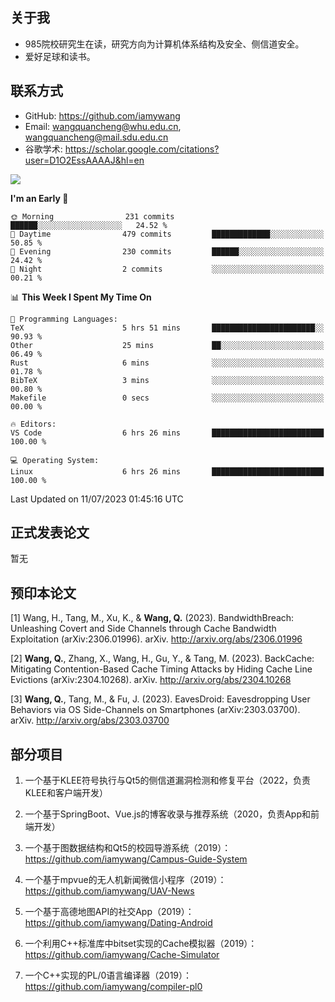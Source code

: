 ## 关于我

- 985院校研究生在读，研究方向为计算机体系结构及安全、侧信道安全。
- 爱好足球和读书。

## 联系方式

- GitHub: https://github.com/iamywang
- Email: wangquancheng@whu.edu.cn, wangquancheng@mail.sdu.edu.cn
- 谷歌学术: https://scholar.google.com/citations?user=D1O2EssAAAAJ&hl=en

![](https://github-readme-stats.vercel.app/api?username=iamywang&theme=buefy&count_private=true&show_icons=true&hide_border=true&hide_title=true)

<!--START_SECTION:waka-->
**I'm an Early 🐤** 

```text
🌞 Morning                231 commits         ██████░░░░░░░░░░░░░░░░░░░   24.52 % 
🌆 Daytime                479 commits         █████████████░░░░░░░░░░░░   50.85 % 
🌃 Evening                230 commits         ██████░░░░░░░░░░░░░░░░░░░   24.42 % 
🌙 Night                  2 commits           ░░░░░░░░░░░░░░░░░░░░░░░░░   00.21 % 
```


📊 **This Week I Spent My Time On** 

```text
💬 Programming Languages: 
TeX                      5 hrs 51 mins       ███████████████████████░░   90.93 % 
Other                    25 mins             ██░░░░░░░░░░░░░░░░░░░░░░░   06.49 % 
Rust                     6 mins              ░░░░░░░░░░░░░░░░░░░░░░░░░   01.78 % 
BibTeX                   3 mins              ░░░░░░░░░░░░░░░░░░░░░░░░░   00.80 % 
Makefile                 0 secs              ░░░░░░░░░░░░░░░░░░░░░░░░░   00.00 % 

🔥 Editors: 
VS Code                  6 hrs 26 mins       █████████████████████████   100.00 % 

💻 Operating System: 
Linux                    6 hrs 26 mins       █████████████████████████   100.00 % 
```


 Last Updated on 11/07/2023 01:45:16 UTC
<!--END_SECTION:waka-->

## 正式发表论文

暂无

## 预印本论文

[1] Wang, H., Tang, M., Xu, K., & **Wang, Q.** (2023). BandwidthBreach: Unleashing Covert and Side Channels through Cache Bandwidth Exploitation (arXiv:2306.01996). arXiv. http://arxiv.org/abs/2306.01996

[2] **Wang, Q.**, Zhang, X., Wang, H., Gu, Y., & Tang, M. (2023). BackCache: Mitigating Contention-Based Cache Timing Attacks by Hiding Cache Line Evictions (arXiv:2304.10268). arXiv. http://arxiv.org/abs/2304.10268

[3] **Wang, Q.**, Tang, M., & Fu, J. (2023). EavesDroid: Eavesdropping User Behaviors via OS Side-Channels on Smartphones (arXiv:2303.03700). arXiv. http://arxiv.org/abs/2303.03700

## 部分项目

1. 一个基于KLEE符号执行与Qt5的侧信道漏洞检测和修复平台（2022，负责KLEE和客户端开发）

2. 一个基于SpringBoot、Vue.js的博客收录与推荐系统（2020，负责App和前端开发）

3. 一个基于图数据结构和Qt5的校园导游系统（2019）：https://github.com/iamywang/Campus-Guide-System

4. 一个基于mpvue的无人机新闻微信小程序（2019）：https://github.com/iamywang/UAV-News

5. 一个基于高德地图API的社交App（2019）：https://github.com/iamywang/Dating-Android

6. 一个利用C++标准库中bitset实现的Cache模拟器（2019）：https://github.com/iamywang/Cache-Simulator

7. 一个C++实现的PL/0语言编译器（2019）：https://github.com/iamywang/compiler-pl0
